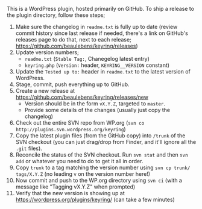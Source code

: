 This is a WordPress plugin, hosted primarily on GitHub. To ship a release to the plugin directory, follow these steps;

1. Make sure the changelog in `readme.txt` is fully up to date (review commit history since last release if needed, there's a link on GitHub's releases page to do that, next to each release; https://github.com/beaulebens/keyring/releases)
2. Update version numbers;
    - `readme.txt` (`Stable Tag:`, Chanegelog latest entry)
    - `keyring.php` (`Version:` header, `KEYRING__VERSION` constant)
3. Update the `Tested up to:` header in `readme.txt` to the latest version of WordPress.
4. Stage, commit, push everything up to GitHub.
5. Create a new release at https://github.com/beaulebens/keyring/releases/new
    - Version should be in the form `vX.Y.Z`, targeted to `master`.
    - Provide some details of the changes (usually just copy the changelog)
6. Check out the entire SVN repo from WP.org (`svn co http://plugins.svn.wordpress.org/keyring`)
7. Copy the latest plugin files (from the GitHub copy) into `/trunk` of the SVN checkout (you can just drag/drop from Finder, and it'll ignore all the `.git` files).
8. Reconcile the status of the SVN checkout. Run `svn stat` and then `svn add` or whatever you need to do to get it all in order.
9. Copy `trunk` to a tag matching the version number using `svn cp trunk/ tags/X.Y.Z` (no leading `v` on the version number here!)
10. Now commit and push to the WP.org directory using `svn ci` (with a message like "Tagging vX.Y.Z" when prompted)
11. Verify that the new version is showing up at https://wordpress.org/plugins/keyring/ (can take a few minutes)